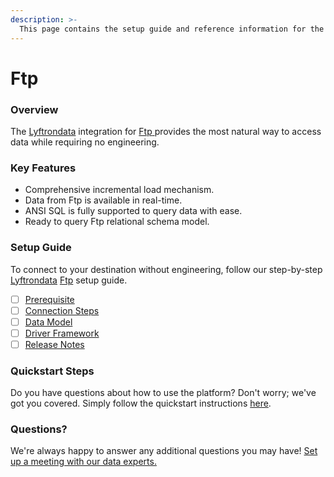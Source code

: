 ```yaml
---
description: >-
  This page contains the setup guide and reference information for the Ftp source connector.
---
```


# Ftp

### Overview

The [Lyftrondata](https://www.lyftrondata.com/) integration for [Ftp](https://www.lyftrondata.com/integration/ftp/)[ ](https://www.lyftrondata.com/integration/ftp/)provides the most natural way to access data while requiring no engineering.

### Key Features

* Comprehensive incremental load mechanism.
* Data from Ftp is available in real-time.&#x20;
* ANSI SQL is fully supported to query data with ease.
* Ready to query Ftp relational schema model.

### Setup Guide

To connect to your destination without engineering, follow our step-by-step [Lyftrondata](https://www.lyftrondata.com/)  [Ftp](https://www.lyftrondata.com/integration/ftp/) setup guide.

* [ ] [Prerequisite](../../business-analytics/ftp/prerequisite.md)
* [ ] [Connection Steps](../../business-analytics/ftp/connection-steps.md)
* [ ] [Data Model](../../business-analytics/ftp/data-model/)
* [ ] [Driver Framework](../../business-analytics/ftp/driver-framework/)
* [ ] [Release Notes](../../business-analytics/ftp/release-notes.md)

### Quickstart Steps

Do you have questions about how to use the platform? Don't worry; we've got you covered. Simply follow the quickstart instructions [here](../../../quickstart-steps.md).

### Questions? <a href="#questions" id="questions"></a>

We're always happy to answer any additional questions you may have! [Set up a meeting with our data experts.](https://www.lyftrondata.com/book-a-meeting/)

